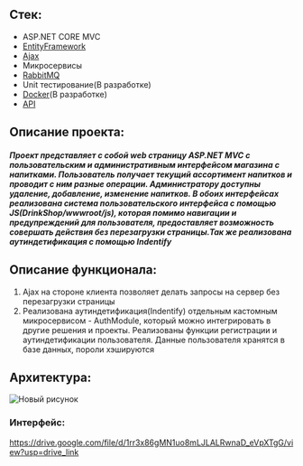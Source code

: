 ## Стек:

* ASP.NET CORE MVC
* [EntityFramework](https://docs.microsoft.com/ru-ru/ef/core/)
* [Ajax](https://api.jquery.com/jQuery.ajax/)
* Микросервисы
* [RabbitMQ](https://www.rabbitmq.com/)
* Unit тестирование(В разработке)
* [Docker](https://www.docker.com/)(В разработке)
* [API](https://metanit.com/sharp/aspnet5/23.1.php)
  
## Описание проекта:
##### Проект представляет с собой web страницу ASP.NET MVC с пользовательским и административным интерфейсом магазина с напитками. Пользователь получает текущий ассортимент напитков и проводит с ним разные операции. Администратору доступны удаление, добавление, изменение напитков. В обоих интерфейсах реализована система пользовательского интерфейса с помощью JS(DrinkShop/wwwroot/js), которая помимо навигации и предупреждений для пользователя, предоставляет возможность совершать действия без перезагрузки страницы.Так же реализована аутиндетификация с помощью Indentify

## Описание функционала:
1. Ajax на стороне клиента позволяет делать запросы на сервер без перезагрузки страницы
2. Реализована аутиндетификация(Indentify) отдельным кастомным микросервисом - AuthModule, который можно интегрировать в другие решения и проекты. Реализованы функции регистрации и аутиндетификации пользователя. Данные пользователя хранятся в базе данных, пороли хэшируются

## Архитектура:
![Новый рисунок](https://github.com/user-attachments/assets/d637917e-f5bc-48bf-b422-dac2e6a973e6)

### Интерфейс:
https://drive.google.com/file/d/1rr3x86gMN1uo8mLJLALRwnaD_eVpXTgG/view?usp=drive_link


